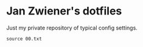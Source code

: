 # Jan Zwiener's dotfiles

Just my private repository of typical config settings.

    source 00.txt

